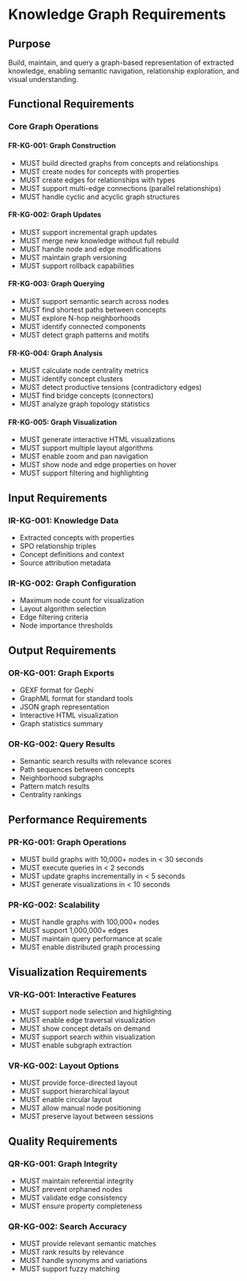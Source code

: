 # Knowledge Graph Requirements

## Purpose
Build, maintain, and query a graph-based representation of extracted knowledge, enabling semantic navigation, relationship exploration, and visual understanding.

## Functional Requirements

### Core Graph Operations

#### FR-KG-001: Graph Construction
- MUST build directed graphs from concepts and relationships
- MUST create nodes for concepts with properties
- MUST create edges for relationships with types
- MUST support multi-edge connections (parallel relationships)
- MUST handle cyclic and acyclic graph structures

#### FR-KG-002: Graph Updates
- MUST support incremental graph updates
- MUST merge new knowledge without full rebuild
- MUST handle node and edge modifications
- MUST maintain graph versioning
- MUST support rollback capabilities

#### FR-KG-003: Graph Querying
- MUST support semantic search across nodes
- MUST find shortest paths between concepts
- MUST explore N-hop neighborhoods
- MUST identify connected components
- MUST detect graph patterns and motifs

#### FR-KG-004: Graph Analysis
- MUST calculate node centrality metrics
- MUST identify concept clusters
- MUST detect productive tensions (contradictory edges)
- MUST find bridge concepts (connectors)
- MUST analyze graph topology statistics

#### FR-KG-005: Graph Visualization
- MUST generate interactive HTML visualizations
- MUST support multiple layout algorithms
- MUST enable zoom and pan navigation
- MUST show node and edge properties on hover
- MUST support filtering and highlighting

## Input Requirements

### IR-KG-001: Knowledge Data
- Extracted concepts with properties
- SPO relationship triples
- Concept definitions and context
- Source attribution metadata

### IR-KG-002: Graph Configuration
- Maximum node count for visualization
- Layout algorithm selection
- Edge filtering criteria
- Node importance thresholds

## Output Requirements

### OR-KG-001: Graph Exports
- GEXF format for Gephi
- GraphML format for standard tools
- JSON graph representation
- Interactive HTML visualization
- Graph statistics summary

### OR-KG-002: Query Results
- Semantic search results with relevance scores
- Path sequences between concepts
- Neighborhood subgraphs
- Pattern match results
- Centrality rankings

## Performance Requirements

### PR-KG-001: Graph Operations
- MUST build graphs with 10,000+ nodes in < 30 seconds
- MUST execute queries in < 2 seconds
- MUST update graphs incrementally in < 5 seconds
- MUST generate visualizations in < 10 seconds

### PR-KG-002: Scalability
- MUST handle graphs with 100,000+ nodes
- MUST support 1,000,000+ edges
- MUST maintain query performance at scale
- MUST enable distributed graph processing

## Visualization Requirements

### VR-KG-001: Interactive Features
- MUST support node selection and highlighting
- MUST enable edge traversal visualization
- MUST show concept details on demand
- MUST support search within visualization
- MUST enable subgraph extraction

### VR-KG-002: Layout Options
- MUST provide force-directed layout
- MUST support hierarchical layout
- MUST enable circular layout
- MUST allow manual node positioning
- MUST preserve layout between sessions

## Quality Requirements

### QR-KG-001: Graph Integrity
- MUST maintain referential integrity
- MUST prevent orphaned nodes
- MUST validate edge consistency
- MUST ensure property completeness

### QR-KG-002: Search Accuracy
- MUST provide relevant semantic matches
- MUST rank results by relevance
- MUST handle synonyms and variations
- MUST support fuzzy matching